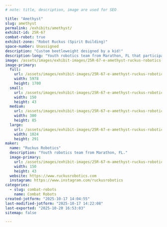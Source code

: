 ```yaml
---
# note: title, description, image are used for SEO

title: "Amethyst"
slug: amethyst
permalink: /exhibits/amethyst/
exhibit-id: 25R-67
combat-robot: true
exhibit-zone: "Robot Ruckus (Spirit Building)"
space-number: Unassigned
description: "Custom beetleweight designed by a kid!"
description-long: "Youth robotics team from Marathon, FL that participates in combat robotics, FIRST Lego League, FIRST Tech Challenge, rocketry, computer programming, and so much more!"
image: /assets/images/exhibit-images/25R-67-e-amethyst-ruckus-robotics-logo-horizontal-shadow-1965-300x85.png
image-primary: 
  full:
    url: /assets/images/exhibit-images/25R-67-e-amethyst-ruckus-robotics-logo-horizontal-shadow-1965-full.png
    width: 5978
    height: 1700
  small:
    url: /assets/images/exhibit-images/25R-67-e-amethyst-ruckus-robotics-logo-horizontal-shadow-1965-150x43.png
    width: 150
    height: 43
  medium:
    url: /assets/images/exhibit-images/25R-67-e-amethyst-ruckus-robotics-logo-horizontal-shadow-1965-300x85.png
    width: 300
    height: 85
  large:
    url: /assets/images/exhibit-images/25R-67-e-amethyst-ruckus-robotics-logo-horizontal-shadow-1965-1024x291.png
    width: 1024
    height: 291
maker: 
  name: "Ruckus Robotics"
  description: "Youth robotics team from Marathon, FL."
  image-primary:
    url: /assets/images/exhibit-images/25R-67-m-amethyst-ruckus-robotics-logo-horizontal-shadow-300x85.png
    width: 150
    height: 43
  website: https://www.ruckusrobotics.com
  instagram: https://www.instagram.com/ruckusrobotics
categories: 
  - slug: combat-robots
    name: Combat Robots
created-jotform: "2025-10-17 14:04:55"
last-modified-jotform: "2025-10-17 14:22:08"
last-exported: "2025-10-20 16:53:03"
sitemap: false

---
```

